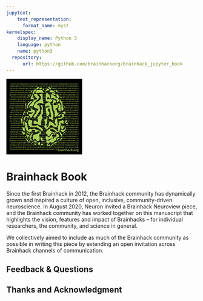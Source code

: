```yaml
---
jupytext:
    text_representation:
      format_name: myst
kernelspec:
    display_name: Python 3
    language: python
    name: python3
  repository:
      url: https://github.com/brainhackorg/brainhack_jupyter_book
---
```


![brainhack-logo](static/brainhack-logo.png)

# Brainhack Book
Since the first Brainhack in 2012, the Brainhack community has dynamically grown and inspired a culture of open, inclusive, community-driven neuroscience. In August 2020, Neuron invited a Brainhack Neuroview piece, and the Brainhack community has worked together on this manuscript that highlights the vision, features and impact of Brainhacks – for individual researchers, the community, and science in general.  

We collectively aimed to include as much of the Brainhack community as possible in writing this piece by extending an open invitation across Brainhack channels of communication.

## Feedback & Questions


## Thanks and Acknowledgment
